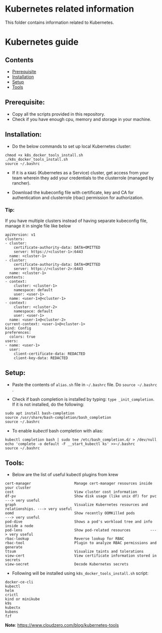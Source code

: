 # Kubernetes related information

This folder contains information related to Kubernetes.


Kubernetes guide
=================

## Contents
- [Prerequisite](#prerequisite)
- [Installation](#installation)
- [Setup](#setup)
- [Tools](#tools)


## Prerequisite:

- Copy all the scripts provided in this repository. 
- Check if you have enough cpu, memory and storage in your machine.

## Installation:

- Do the below commands to set up local Kubernetes cluster:

```
chmod +x k8s_docker_tools_install.sh
./k8s_docker_tools_install.sh
source ~/.bashrc

```

- If it is a `KAAS` (Kubernetes as a Service) cluster, get access from your team wherein they add your credentials to the clusterrole (managed by rancher).

- Download the kubeconfig file with certificate, key and CA for authentication and clusterrole (rbac) permission for authorization.

### Tip:

If you have multiple clusters instead of having separate kubeconfig file, manage it in single file like below

```
apiVersion: v1
clusters:
- cluster:
    certificate-authority-data: DATA+OMITTED
    server: https://<cluster-1>:6443
  name: <cluster-1>
- cluster:
    certificate-authority-data: DATA+OMITTED
    server: https://<cluster-2>:6443
  name: <cluster-1>
contexts:
- context:
    cluster: <cluster-1>
    namespace: default
    user: <user-1>
  name: <user-1>@<cluster-1>
- context:
    cluster: <cluster-2>
    namespace: default
    user: <user-1>
  name: <user-1>@<cluster-2>
current-context: <user-1>@<cluster-1>
kind: Config
preferences:
  colors: true
users:
- name: <user-1>
  user:
    client-certificate-data: REDACTED
    client-key-data: REDACTED
```

## Setup:

- Paste the contents of `alias.sh` file in `~/.bashrc` file. Do `source ~/.bashrc` .

- Check if bash completion is installed by typing: `type _init_completion`. If it is not installed, do the following:

```
sudo apt install bash-completion
source /usr/share/bash-completion/bash_completion
source ~/.bashrc
```

- To enable *kubectl* bash completion with alias:

```
kubectl completion bash | sudo tee /etc/bash_completion.d/ > /dev/null
echo 'complete -o default -F __start_kubectl ks' >>~/.bashrc
source ~/.bashrc

```
## Tools:

- Below are the list of useful kubectl plugins from krew

```
cert-manager                    Manage cert-manager resources inside your cluster
cost                            View cluster cost information
df-pv                           Show disk usage (like unix df) for pvc   ---> very useful 
graph                           Visualize Kubernetes resources and relationships. ---> very useful
oomd                            Show recently OOMKilled pods           ---> very useful 
pod-dive                        Shows a pod's workload tree and info inside a node       
pod-lens                        Show pod-related resources         ---> very useful             
rbac-lookup                     Reverse lookup for RBAC                             
rbac-tool                       Plugin to analyze RBAC permissions and generate
ttsum                           Visualize taints and tolerations       
view-cert                       View certificate information stored in secrets      
view-secret                     Decode Kubernetes secrets
```

- Following will be installed using `k8s_docker_tools_install.sh` script:

```
docker-ce-cli
kubectl
helm
crictl
kind or minikube
k9s
kubectx
kubens
fzf
```

**Note**: https://www.cloudzero.com/blog/kubernetes-tools
